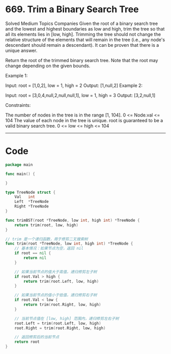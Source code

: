 # 669. Trim a Binary Search Tree

Solved
Medium
Topics
Companies
Given the root of a binary search tree and the lowest and highest boundaries as low and high, trim the tree so that all its elements lies in [low, high]. Trimming the tree should not change the relative structure of the elements that will remain in the tree (i.e., any node's descendant should remain a descendant). It can be proven that there is a unique answer.

Return the root of the trimmed binary search tree. Note that the root may change depending on the given bounds.

Example 1:

Input: root = [1,0,2], low = 1, high = 2
Output: [1,null,2]
Example 2:

Input: root = [3,0,4,null,2,null,null,1], low = 1, high = 3
Output: [3,2,null,1]

Constraints:

The number of nodes in the tree is in the range [1, 104].
0 <= Node.val <= 104
The value of each node in the tree is unique.
root is guaranteed to be a valid binary search tree.
0 <= low <= high <= 104

---

# Code

```go
package main

func main() {

}

type TreeNode struct {
	Val   int
	Left  *TreeNode
	Right *TreeNode
}

func trimBST(root *TreeNode, low int, high int) *TreeNode {
	return trim(root, low, high)
}

// trim 是一个递归函数，用于修剪二叉搜索树
func trim(root *TreeNode, low int, high int) *TreeNode {
	// 基本情况：如果节点为空，返回 nil
	if root == nil {
		return nil
	}

	// 如果当前节点的值大于高值，递归修剪左子树
	if root.Val > high {
		return trim(root.Left, low, high)
	}

	// 如果当前节点的值小于低值，递归修剪右子树
	if root.Val < low {
		return trim(root.Right, low, high)
	}

	// 当前节点值在 [low, high] 范围内，递归修剪左右子树
	root.Left = trim(root.Left, low, high)
	root.Right = trim(root.Right, low, high)

	// 返回修剪后的当前节点
	return root
}
```

